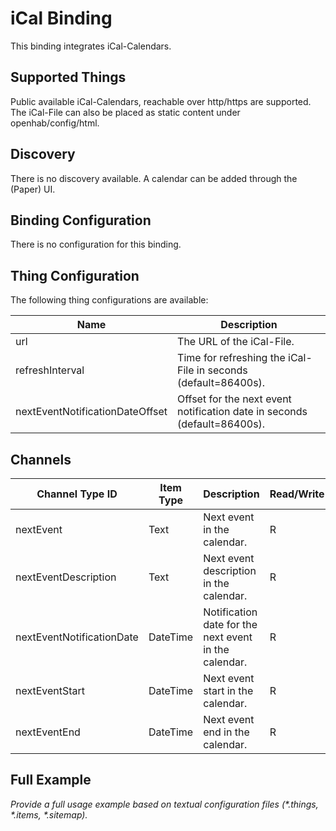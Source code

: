 # iCal Binding

This binding integrates iCal-Calendars.

## Supported Things

Public available iCal-Calendars, reachable over http/https are supported.
The iCal-File can also be placed as static content under openhab/config/html.

## Discovery

There is no discovery available.
A calendar can be added through the (Paper) UI.

## Binding Configuration

There is no configuration for this binding.

## Thing Configuration

The following thing configurations are available:

| Name                            | Description                                                              |
|---------------------------------|--------------------------------------------------------------------------|
| url                             | The URL of the iCal-File.                                                |
| refreshInterval                 | Time for refreshing the iCal-File in seconds (default=86400s).           |
| nextEventNotificationDateOffset | Offset for the next event notification date in seconds (default=86400s). |

## Channels

| Channel Type ID           | Item Type | Description                                           | Read/Write |
|---------------------------|-----------|-------------------------------------------------------|------------|
| nextEvent                 | Text      | Next event in the calendar.                           | R          |
| nextEventDescription      | Text      | Next event description in the calendar.               | R          |
| nextEventNotificationDate | DateTime  | Notification date for the next event in the calendar. | R          |
| nextEventStart            | DateTime  | Next event start in the calendar.                     | R          |
| nextEventEnd              | DateTime  | Next event end in the calendar.                       | R          |

## Full Example

_Provide a full usage example based on textual configuration files (*.things, *.items, *.sitemap)._

